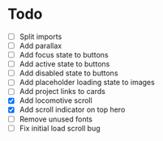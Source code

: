 # Todo

* [ ] Split imports
* [ ] Add parallax
* [ ] Add focus state to buttons
* [ ] Add active state to buttons
* [ ] Add disabled state to buttons
* [ ] Add placeholder loading state to images
* [ ] Add project links to cards
* [x] Add locomotive scroll
* [x] Add scroll indicator on top hero
* [ ] Remove unused fonts
* [ ] Fix initial load scroll bug
